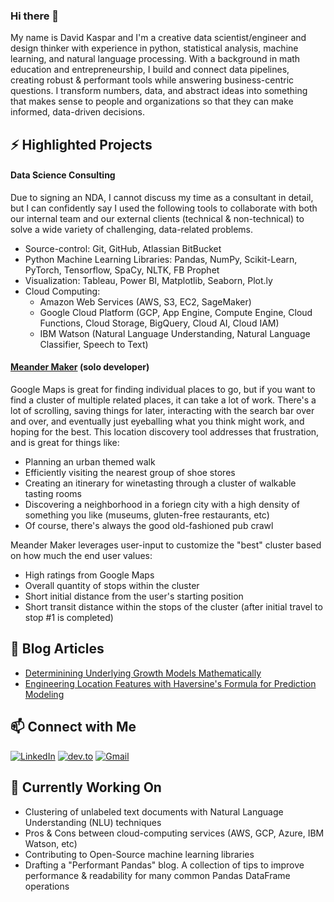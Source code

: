 ### Hi there 👋

My name is David Kaspar and I'm a creative data scientist/engineer and design thinker with experience in python, statistical analysis, machine learning, and natural language processing. With a background in math education and entrepreneurship, I build and connect data pipelines, creating robust & performant tools while answering business-centric questions. I transform numbers, data, and abstract ideas into something that makes sense to people and organizations so that they can make informed, data-driven decisions.

## ⚡ Highlighted Projects
#### Data Science Consulting
Due to signing an NDA, I cannot discuss my time as a consultant in detail, but I can confidently say I used the following tools to collaborate with both our internal team and our external clients (technical & non-technical) to solve a wide variety of challenging, data-related problems.
* Source-control: Git, GitHub, Atlassian BitBucket
* Python Machine Learning Libraries: Pandas, NumPy, Scikit-Learn, PyTorch, Tensorflow, SpaCy, NLTK, FB Prophet
* Visualization: Tableau, Power BI, Matplotlib, Seaborn, Plot.ly
* Cloud Computing: 
    - Amazon Web Services (AWS, S3, EC2, SageMaker)
    - Google Cloud Platform (GCP, App Engine, Compute Engine, Cloud Functions, Cloud Storage, BigQuery, Cloud AI, Cloud IAM)
    - IBM Watson (Natural Language Understanding, Natural Language Classifier, Speech to Text)

#### [Meander Maker](https://github.com/UpwardTrajectory/meander-maker) (solo developer)

Google Maps is great for finding individual places to go, but if you want to find a cluster of multiple related places, it can take a lot of work. There's a lot of scrolling, saving things for later, interacting with the search bar over and over, and eventually just eyeballing what you think might work, and hoping for the best. This location discovery tool addresses that frustration, and is great for things like:
 * Planning an urban themed walk
 * Efficiently visiting the nearest group of shoe stores
 * Creating an itinerary for winetasting through a cluster of walkable tasting rooms
 * Discovering a neighborhood in a foriegn city with a high density of something you like (museums, gluten-free restaurants, etc)
 * Of course, there's always the good old-fashioned pub crawl
  
Meander Maker leverages user-input to customize the "best" cluster based on how much the end user values:
* High ratings from Google Maps
* Overall quantity of stops within the cluster
* Short initial distance from the user's starting position
* Short transit distance within the stops of the cluster (after initial travel to stop #1 is completed)

## 💬 Blog Articles
<!--
**Natural Language Processing**
- [Leveraging AI+ Written/Spoken Word for Sales Enablement](http://blog.pandata.co/leveraging-ai-written-spoken-word-for-sales-enablement/)
- [Joy to the World: Holid.AI Card Generator Volume III](http://blog.pandata.co/joy-to-the-world-holid-ai-greetings-volume-iii/)


**Mathematics**
-->
- [Determinining Underlying Growth Models Mathematically](https://dev.to/upwardtrajectory/something-is-growing-and-it-s-growing-very-fast-but-how-fast-1li6)
- [Engineering Location Features with Haversine's Formula for Prediction Modeling](https://dev.to/upwardtrajectory/engineering-location-features-with-haversine-s-formula-for-prediction-modeling-23n2)

## 📫 Connect with Me
<a href="https://www.linkedin.com/in/davidkasparworks/" target="_blank"><img alt="LinkedIn" src="https://img.shields.io/badge/linkedin-%230077B5.svg?&style=for-the-badge&logo=linkedin&logoColor=white" /></a> <a href="https://dev.to/upwardtrajectory" target="_blank"><img alt="dev.to" src="https://img.shields.io/badge/dev blog-%2312100E.svg?&style=for-the-badge&logoColor=white" /></a> <a href="mailto:datakaspar@gmail.com" target="_blank"><img alt="Gmail" src="https://img.shields.io/badge/Gmail-D14836?&style=for-the-badge&logo=Gmail&logoColor=white" /></a> 

## 🔭 Currently Working On

- Clustering of unlabeled text documents with Natural Language Understanding (NLU) techniques
- Pros & Cons between cloud-computing services (AWS, GCP, Azure, IBM Watson, etc)
- Contributing to Open-Source machine learning libraries
- Drafting a "Performant Pandas" blog. A collection of tips to improve performance & readability for many common Pandas DataFrame operations


<!--
**UpwardTrajectory/UpwardTrajectory** is a ✨ _special_ ✨ repository because its `README.md` (this file) appears on your GitHub profile.

Here are some ideas to get you started:

- 🔭 I’m currently working on ...
- 🌱 I’m currently learning ...
- 👯 I’m looking to collaborate on ...
- 🤔 I’m looking for help with ...
- 💬 Ask me about ...
- 📫 How to reach me: ...
- 😄 Pronouns: ...
- ⚡ Fun fact: ...
-->
